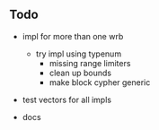## Todo

- impl for more than one wrb
    - try impl using typenum
        - missing range limiters
        - clean up bounds
        - make block cypher generic

- test vectors for all impls
- docs

